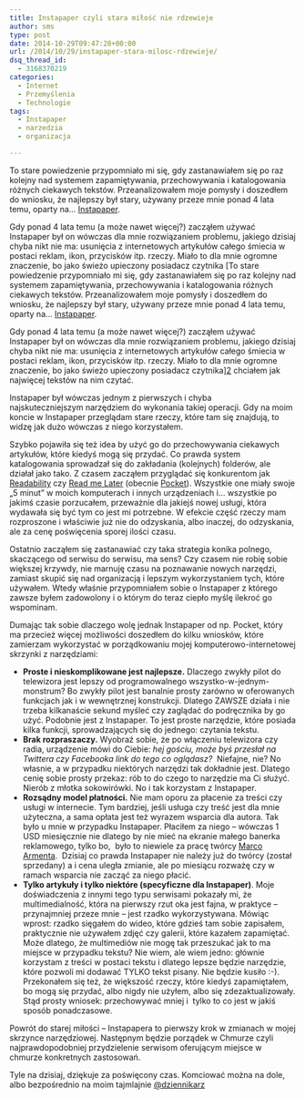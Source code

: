 ```yaml
---
title: Instapaper czyli stara miłość nie rdzewieje
author: sms
type: post
date: 2014-10-29T09:47:28+00:00
url: /2014/10/29/instapaper-stara-milosc-rdzewieje/
dsq_thread_id:
  - 3168370219
categories:
  - Internet
  - Przemyślenia
  - Technologie
tags:
  - Instapaper
  - narzedzia
  - organizacja

---
```

To stare powiedzenie przypomniało mi się, gdy zastanawiałem się po raz kolejny nad systemem zapamiętywania, przechowywania i katalogowania różnych ciekawych tekstów. Przeanalizowałem moje pomysły i doszedłem do wniosku, że najlepszy był stary, używany przeze mnie ponad 4 lata temu, oparty na&#8230; [Instapaper][1].

<!--more-->

Gdy ponad 4 lata temu (a może nawet więcej?) zacząłem używać Instapaper był on wówczas dla mnie rozwiązaniem problemu, jakiego dzisiaj chyba nikt nie ma: usunięcia z internetowych artykułów całego śmiecia w postaci reklam, ikon, przycisków itp. rzeczy. Miało to dla mnie ogromne znaczenie, bo jako świeżo upieczony posiadacz czytnika [To stare powiedzenie przypomniało mi się, gdy zastanawiałem się po raz kolejny nad systemem zapamiętywania, przechowywania i katalogowania różnych ciekawych tekstów. Przeanalizowałem moje pomysły i doszedłem do wniosku, że najlepszy był stary, używany przeze mnie ponad 4 lata temu, oparty na&#8230; [Instapaper][1].

<!--more-->

Gdy ponad 4 lata temu (a może nawet więcej?) zacząłem używać Instapaper był on wówczas dla mnie rozwiązaniem problemu, jakiego dzisiaj chyba nikt nie ma: usunięcia z internetowych artykułów całego śmiecia w postaci reklam, ikon, przycisków itp. rzeczy. Miało to dla mnie ogromne znaczenie, bo jako świeżo upieczony posiadacz czytnika][2] chciałem jak najwięcej tekstów na nim czytać.

Instapaper był wówczas jednym z pierwszych i chyba najskuteczniejszym narzędziem do wykonania takiej operacji. Gdy na moim koncie w Instapaper przeglądam stare rzeczy, które tam się znajdują, to widzę jak dużo wówczas z niego korzystałem.

Szybko pojawiła się też idea by użyć go do przechowywania ciekawych artykułów, które kiedyś mogą się przydać. Co prawda system katalogowania sprowadzał się do zakładania (kolejnych) folderów, ale działał jako tako. Z czasem zacząłem przyglądać się konkurentom jak [Readability][3] czy [Read me Later][4] (obecnie [Pocket][5]). Wszystkie one miały swoje &#8222;5 minut&#8221; w moich komputerach i innych urządzeniach i&#8230; wszystkie po jakimś czasie porzucałem, przeważnie dla jakiejś nowej usługi, która wydawała się być tym co jest mi potrzebne. W efekcie część rzeczy mam rozproszone i właściwie już nie do odzyskania, albo inaczej, do odzyskania, ale za cenę poświęcenia sporej ilości czasu.

Ostatnio zacząłem się zastanawiać czy taka strategia konika polnego, skaczącego od serwisu do serwisu, ma sens? Czy czasem nie robię sobie większej krzywdy, nie marnuję czasu na poznawanie nowych narzędzi, zamiast skupić się nad organizacją i lepszym wykorzystaniem tych, które używałem. Wtedy właśnie przypomniałem sobie o Instapaper z którego zawsze byłem zadowolony i o którym do teraz ciepło myślę ilekroć go wspominam.

Dumając tak sobie dlaczego wolę jednak Instapaper od np. Pocket, który ma przecież więcej możliwości doszedłem do kilku wniosków, które zamierzam wykorzystać w porządkowaniu mojej komputerowo-internetowej skrzynki z narzędziami:

  * **Proste i nieskomplikowane jest najlepsze.** Dlaczego zwykły pilot do telewizora jest lepszy od programowalnego wszystko-w-jednym-monstrum? Bo zwykły pilot jest banalnie prosty zarówno w oferowanych funkcjach jak i w wewnętrznej konstrukcji. Dlatego ZAWSZE działa i nie trzeba kilkanaście sekund myśleć czy zaglądać do podręcznika by go użyć. Podobnie jest z Instapaper. To jest proste narzędzie, które posiada kilka funkcji, sprowadzających się do jednego: czytania tekstu.
  * **Brak rozpraszaczy.** Wyobraź sobie, że po włączeniu telewizora czy radia, urządzenie mówi do Ciebie: _hej gościu, może byś przesłał na Twittera czy Facebooka link do tego co oglądasz?_  Niefajne, nie? No własnie, a w przypadku niektórych narzędzi tak dokładnie jest. Dlatego cenię sobie prosty przekaz: rób to do czego to narzędzie ma Ci służyć. Nierób z młotka sokowirówki. No i tak korzystam z Instapaper.
  * **Rozsądny model płatności.** Nie mam oporu za płacenie za treści czy usługi w internecie. Tym bardziej, jeśli usługa czy treść jest dla mnie użyteczna, a sama opłata jest też wyrazem wsparcia dla autora. Tak było u mnie w przypadku Instapaper. Płaciłem za niego &#8211; wówczas 1 USD miesięcznie nie dlatego by nie mieć na ekranie małego banerka reklamowego, tylko bo,  było to niewiele za pracę twórcy [Marco Armenta][6].  Dzisiaj co prawda Instapaper nie należy już do twórcy (został sprzedany) a i cena uległa zmianie, ale po miesiącu rozważę czy w ramach wsparcia nie zacząć za niego płacić.
  * **Tylko artykuły i tylko niektóre (specyficzne dla Instapaper)**. Moje doświadczenia z innymi tego typu serwisami pokazały mi, że multimedialność, która na pierwszy rzut oka jest fajna, w praktyce &#8211; przynajmniej przeze mnie &#8211; jest rzadko wykorzystywana. Mówiąc wprost: rzadko sięgałem do wideo, które gdzieś tam sobie zapisałem, praktycznie nie używałem zdjęć czy galerii, które kazałem zapamiętać. Może dlatego, że multimediów nie mogę tak przeszukać jak to ma miejsce w przypadku tekstu? Nie wiem, ale wiem jedno: głównie korzystam z treści w postaci tekstu i dlatego lepsze będzie narzędzie, które pozwoli mi dodawać TYLKO tekst pisany. Nie będzie kusiło :-). Przekonałem się też, że większość rzeczy, które kiedyś zapamiętałem, bo mogą się przydać, albo nigdy nie użyłem, albo się zdezaktualizowały. Stąd prosty wniosek: przechowywać mniej i  tylko to co jest w jakiś sposób ponadczasowe.

Powrót do starej miłości &#8211; Instapapera to pierwszy krok w zmianach w mojej skrzynce narzędziowej. Następnym będzie porządek w Chmurze czyli najprawdopodobniej przydzielenie serwisom oferującym miejsce w chmurze konkretnych zastosowań.

Tyle na dzisiaj, dziękuje za poświęcony czas. Komciować można na dole, albo bezpośrednio na moim tajmlajnie [@dziennikarz][7]

&nbsp;

 [1]: http://instapaper.com
 [2]: http://amazon.com/kindle
 [3]: http://readability.com
 [4]: http://readmelater.com/
 [5]: http://getpocket.com
 [6]: https://www.instapaper.com/p/marcoarment
 [7]: http://twitter.com/dziennikarz